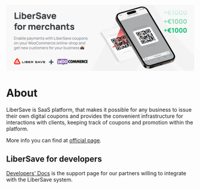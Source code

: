 ![Enable coupon payments at WooCommerce stores](https://github.com/libersave/.github/blob/master/images/woocommerce_plugin.png)

# About

LiberSave is SaaS platform, that makes it possible for any business to issue their own digital coupons and provides the convenient infrastructure for interactions with clients, keeping track of coupons and promotion within the platform.

More info you can find at [official page](https://libersave.com).

## LiberSave for developers

[Developers' Docs](https://libersave.com/d/docs/developer/) is the support page for our partners willing to integrate with the LiberSave system.


